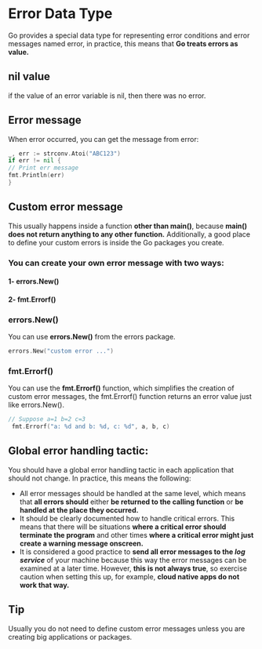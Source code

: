 # Error Data Type
Go provides a special data type for representing error conditions and error messages
named error, in practice, this means that **Go treats errors as value.**

## nil value
if the value of an error variable is nil, then there was no error.

## Error message
When error occurred, you can get the message from error:
```go
_, err := strconv.Atoi("ABC123")
if err != nil {
// Print err message
fmt.Println(err)
}
```
## Custom error message

This usually happens inside a function **other than main()**,
because **main() does not return anything to any other function.** Additionally, a good
place to define your custom errors is inside the Go packages you create.

### You can create your own error message with two ways:
#### 1- errors.New()
#### 2- fmt.Errorf()

### errors.New()

You can use **errors.New()** from the errors package.
```go 
errors.New("custom error ...")
```

###  fmt.Errorf()
You can use the **fmt.Errorf()** function, which simplifies the creation of custom error
messages, the fmt.Errorf() function returns an error value just like errors.New().

```go
// Suppose a=1 b=2 c=3
 fmt.Errorf("a: %d and b: %d, c: %d", a, b, c) 
```

## Global error handling tactic:
You should have a global error handling tactic in each application that should not change. In practice, this
means the following:

* All error messages should be handled at the same level, which means that
**all errors should** either **be returned to the calling function** or **be handled at
the place they occurred.**
* It should be clearly documented how to handle critical errors. This means
that there will be situations **where a critical error should terminate the
program** and other times **where a critical error might just create a warning
message onscreen.**
* It is considered a good practice to **send all error messages to the ***log service***** of
your machine because this way the error messages can be examined at a later
time. However, **this is not always true**, so exercise caution when setting this
up, for example, **cloud native apps do not work that way.**

## Tip
Usually you do not need to define custom error messages unless you are
creating big applications or packages.